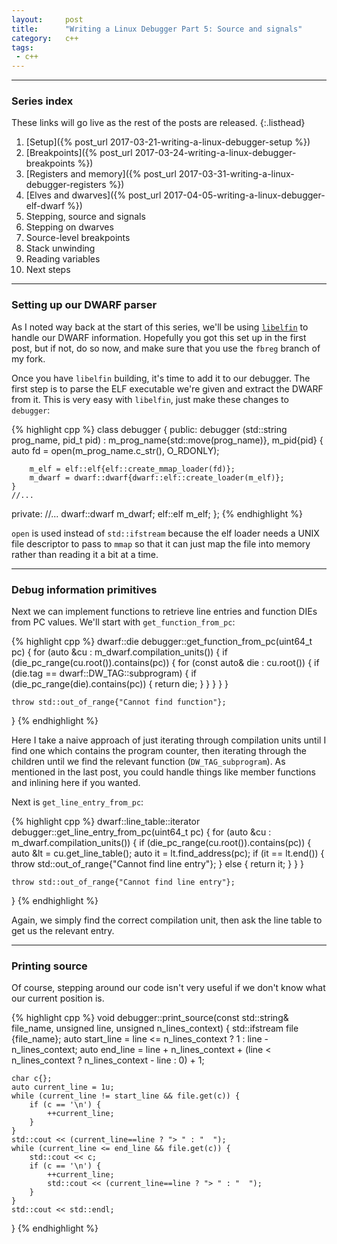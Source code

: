 ```yaml
---
layout:     post
title:      "Writing a Linux Debugger Part 5: Source and signals"
category:   c++
tags:
 - c++
---
```


-------------------------------

### Series index

These links will go live as the rest of the posts are released.
{:.listhead}

1. [Setup]({% post_url 2017-03-21-writing-a-linux-debugger-setup %})
2. [Breakpoints]({% post_url 2017-03-24-writing-a-linux-debugger-breakpoints %})
3. [Registers and memory]({% post_url 2017-03-31-writing-a-linux-debugger-registers %})
4. [Elves and dwarves]({% post_url 2017-04-05-writing-a-linux-debugger-elf-dwarf %})
5. Stepping, source and signals
6. Stepping on dwarves
7. Source-level breakpoints
8. Stack unwinding
9. Reading variables
10. Next steps

------------------------

### Setting up our DWARF parser

As I noted way back at the start of this series, we'll be using [`libelfin`](https://github.com/TartanLlama/libelfin/tree/fbreg) to handle our DWARF information. Hopefully you got this set up in the first post, but if not, do so now, and make sure that you use the `fbreg` branch of my fork.

Once you have `libelfin` building, it's time to add it to our debugger. The first step is to parse the ELF executable we're given and extract the DWARF from it. This is very easy with `libelfin`, just make these changes to `debugger`:

{% highlight cpp %}
class debugger {
public:
    debugger (std::string prog_name, pid_t pid)
         : m_prog_name{std::move(prog_name)}, m_pid{pid} {
        auto fd = open(m_prog_name.c_str(), O_RDONLY);

        m_elf = elf::elf{elf::create_mmap_loader(fd)};
        m_dwarf = dwarf::dwarf{dwarf::elf::create_loader(m_elf)};
    }
    //...

private:
    //...
    dwarf::dwarf m_dwarf;
    elf::elf m_elf;
};
{% endhighlight %}

`open` is used instead of `std::ifstream` because the elf loader needs a UNIX file descriptor to pass to `mmap` so that it can just map the file into memory rather than reading it a bit at a time.

---------------------------

### Debug information primitives

Next we can implement functions to retrieve line entries and function DIEs from PC values. We'll start with `get_function_from_pc`:

{% highlight cpp %}
dwarf::die debugger::get_function_from_pc(uint64_t pc) {
    for (auto &cu : m_dwarf.compilation_units()) {
        if (die_pc_range(cu.root()).contains(pc)) {
            for (const auto& die : cu.root()) {
                if (die.tag == dwarf::DW_TAG::subprogram) {
                    if (die_pc_range(die).contains(pc)) {
                        return die;
                    }
                }
            }
        }
    }

    throw std::out_of_range{"Cannot find function"};
}
{% endhighlight %}

Here I take a naive approach of just iterating through compilation units until I find one which contains the program counter, then iterating through the children until we find the relevant function (`DW_TAG_subprogram`). As mentioned in the last post, you could handle things like member functions and inlining here if you wanted.

Next is `get_line_entry_from_pc`:

{% highlight cpp %}
dwarf::line_table::iterator debugger::get_line_entry_from_pc(uint64_t pc) {
    for (auto &cu : m_dwarf.compilation_units()) {
        if (die_pc_range(cu.root()).contains(pc)) {
            auto &lt = cu.get_line_table();
            auto it = lt.find_address(pc);
            if (it == lt.end()) {
                throw std::out_of_range{"Cannot find line entry"};
            }
            else {
                return it;
            }
        }
    }

    throw std::out_of_range{"Cannot find line entry"};
}
{% endhighlight %}

Again, we simply find the correct compilation unit, then ask the line table to get us the relevant entry.


-------------------------------

### Printing source

Of course, stepping around our code isn't very useful if we don't know what our current position is.

{% highlight cpp %}
void debugger::print_source(const std::string& file_name, unsigned line, unsigned n_lines_context) {
    std::ifstream file {file_name};
    auto start_line = line <= n_lines_context ? 1 : line - n_lines_context;
    auto end_line = line + n_lines_context + (line < n_lines_context ? n_lines_context - line : 0) + 1;

    char c{};
    auto current_line = 1u;
    while (current_line != start_line && file.get(c)) {
        if (c == '\n') {
            ++current_line;
        }
    }
    std::cout << (current_line==line ? "> " : "  ");
    while (current_line <= end_line && file.get(c)) {
        std::cout << c;
        if (c == '\n') {
            ++current_line;
            std::cout << (current_line==line ? "> " : "  ");
        }
    }
    std::cout << std::endl;
}
{% endhighlight %}
